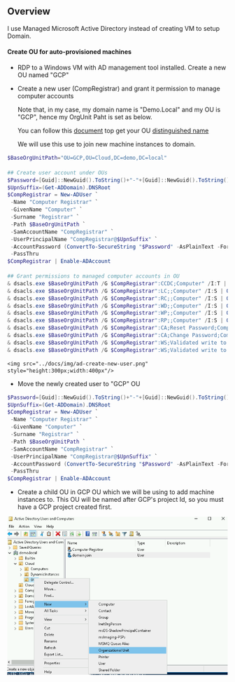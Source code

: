##  Overview

I use Managed Microsoft Active Directory instead of creating VM to setup Domain.

####    Create OU for auto-provisioned machines

-   RDP to a Windows VM with AD management tool installed. Create a new OU named "GCP"

-   Create a new user (CompRegistrar) and grant it permission to manage computer accounts

    Note that, in my case, my domain name is "Demo.Local" and my OU is "GCP", hence my OrgUnit Paht is set as below. 

    You can follow this [document](https://docs.microsoft.com/en-us/powershell/module/addsadministration/get-adorganizationalunit?view=win10-ps) top get your OU [distinguished name](https://docs.microsoft.com/en-us/previous-versions/windows/desktop/ldap/distinguished-names) 

    We will use this use to join new machine instances to domain.

```powershell
$BaseOrgUnitPath="OU=GCP,OU=Cloud,DC=demo,DC=local"

## Create user account under OUs
$Password=[Guid]::NewGuid().ToString()+"-"+[Guid]::NewGuid().ToString()
$UpnSuffix=(Get-ADDomain).DNSRoot
$CompRegistrar = New-ADUser `
 -Name "Computer Registrar" `
 -GivenName "Computer" `
 -Surname "Registrar" `
 -Path $BaseOrgUnitPath `
 -SamAccountName "CompRegistrar" `
 -UserPrincipalName "CompRegistrar@$UpnSuffix" `
 -AccountPassword (ConvertTo-SecureString "$Password" -AsPlainText -Force) `
 -PassThru
$CompRegistrar | Enable-ADAccount

## Grant permissions to managed computer accounts in OU
& dsacls.exe $BaseOrgUnitPath /G $CompRegistrar":CCDC;Computer" /I:T | Out-Null
& dsacls.exe $BaseOrgUnitPath /G $CompRegistrar":LC;;Computer" /I:S | Out-Null
& dsacls.exe $BaseOrgUnitPath /G $CompRegistrar":RC;;Computer" /I:S | Out-Null
& dsacls.exe $BaseOrgUnitPath /G $CompRegistrar":WD;;Computer" /I:S | Out-Null
& dsacls.exe $BaseOrgUnitPath /G $CompRegistrar":WP;;Computer" /I:S | Out-Null
& dsacls.exe $BaseOrgUnitPath /G $CompRegistrar":RP;;Computer" /I:S | Out-Null
& dsacls.exe $BaseOrgUnitPath /G $CompRegistrar":CA;Reset Password;Computer" /I:S | Out-Null
& dsacls.exe $BaseOrgUnitPath /G $CompRegistrar":CA;Change Password;Computer" /I:S | Out-Null
& dsacls.exe $BaseOrgUnitPath /G $CompRegistrar":WS;Validated write to service principal name;Computer" /I:S |
& dsacls.exe $BaseOrgUnitPath /G $CompRegistrar":WS;Validated write to DNS host name;Computer" /I:S | Out-Null
```

    <img src="../docs/img/ad-create-new-user.png" style="height:300px;width:400px"/>

-   Move the newly created user to "GCP" OU

```powershell
$Password=[Guid]::NewGuid().ToString()+"-"+[Guid]::NewGuid().ToString()
$UpnSuffix=(Get-ADDomain).DNSRoot
$CompRegistrar = New-ADUser `
 -Name "Computer Registrar" `
 -GivenName "Computer" `
 -Surname "Registrar" `
 -Path $BaseOrgUnitPath `
 -SamAccountName "CompRegistrar" `
 -UserPrincipalName "CompRegistrar@$UpnSuffix" `
 -AccountPassword (ConvertTo-SecureString "$Password" -AsPlainText -Force) `
 -PassThru
$CompRegistrar | Enable-ADAccount
```

-   Create a child OU in GCP OU which we will be using to add machine instances to. This OU will be named after GCP's project Id, so you must have a GCP project created first.

![Create child OU](../docs/img/2020-02-15-16-55-37.png)